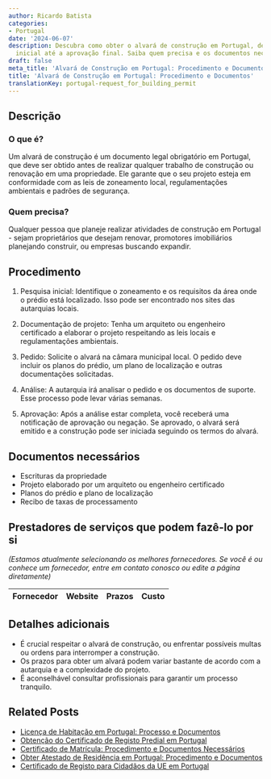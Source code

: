 ```yaml
---
author: Ricardo Batista
categories:
- Portugal
date: '2024-06-07'
description: Descubra como obter o alvará de construção em Portugal, desde a pesquisa
  inicial até a aprovação final. Saiba quem precisa e os documentos necessários.
draft: false
meta_title: 'Alvará de Construção em Portugal: Procedimento e Documentos'
title: 'Alvará de Construção em Portugal: Procedimento e Documentos'
translationKey: portugal-request_for_building_permit
---
```



## Descrição
### O que é?
Um alvará de construção é um documento legal obrigatório em Portugal, que deve ser obtido antes de realizar qualquer trabalho de construção ou renovação em uma propriedade. Ele garante que o seu projeto esteja em conformidade com as leis de zoneamento local, regulamentações ambientais e padrões de segurança.
### Quem precisa?
Qualquer pessoa que planeje realizar atividades de construção em Portugal - sejam proprietários que desejam renovar, promotores imobiliários planejando construir, ou empresas buscando expandir.

## Procedimento
1. Pesquisa inicial: Identifique o zoneamento e os requisitos da área onde o prédio está localizado. Isso pode ser encontrado nos sites das autarquias locais.
   
2. Documentação de projeto: Tenha um arquiteto ou engenheiro certificado a elaborar o projeto respeitando as leis locais e regulamentações ambientais.
   
3. Pedido: Solicite o alvará na câmara municipal local. O pedido deve incluir os planos do prédio, um plano de localização e outras documentações solicitadas.
   
4. Análise: A autarquia irá analisar o pedido e os documentos de suporte. Esse processo pode levar várias semanas.
   
5. Aprovação: Após a análise estar completa, você receberá uma notificação de aprovação ou negação. Se aprovado, o alvará será emitido e a construção pode ser iniciada seguindo os termos do alvará.

## Documentos necessários
- Escrituras da propriedade
- Projeto elaborado por um arquiteto ou engenheiro certificado
- Planos do prédio e plano de localização
- Recibo de taxas de processamento

## Prestadores de serviços que podem fazê-lo por si
_(Estamos atualmente selecionando os melhores fornecedores. Se você é ou conhece um fornecedor, entre em contato conosco ou edite a página diretamente)_

| Fornecedor      |     Website     |     Prazos       |       Custo      |
| :-------------: | :-------------: |  :-------------: | :-------------: |

## Detalhes adicionais
- É crucial respeitar o alvará de construção, ou enfrentar possíveis multas ou ordens para interromper a construção.
- Os prazos para obter um alvará podem variar bastante de acordo com a autarquia e a complexidade do projeto.
- É aconselhável consultar profissionais para garantir um processo tranquilo.


## Related Posts

- [Licença de Habitação em Portugal: Processo e Documentos](https://tramitit.com/pt/guides/portugal/pedido_de_licenca_de_habitacao/)
- [Obtenção do Certificado de Registo Predial em Portugal](https://tramitit.com/pt/guides/portugal/pedido_de_certidao_de_registo_predial/)
- [Certificado de Matrícula: Procedimento e Documentos Necessários](https://tramitit.com/pt/guides/portugal/pedido_de_certificado_de_matricula/)
- [Obter Atestado de Residência em Portugal: Procedimento e Documentos](https://tramitit.com/pt/guides/portugal/pedido_de_atestado_de_residencia/)
- [Certificado de Registo para Cidadãos da UE em Portugal](https://tramitit.com/pt/guides/portugal/pedido_de_certificado_de_registo_de_cidadao_da_uniao_europeia/)